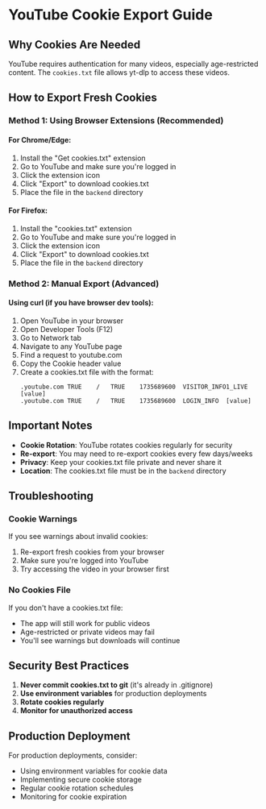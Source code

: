 # YouTube Cookie Export Guide

## Why Cookies Are Needed
YouTube requires authentication for many videos, especially age-restricted content. The `cookies.txt` file allows yt-dlp to access these videos.

## How to Export Fresh Cookies

### Method 1: Using Browser Extensions (Recommended)

#### For Chrome/Edge:
1. Install the "Get cookies.txt" extension
2. Go to YouTube and make sure you're logged in
3. Click the extension icon
4. Click "Export" to download cookies.txt
5. Place the file in the `backend` directory

#### For Firefox:
1. Install the "cookies.txt" extension
2. Go to YouTube and make sure you're logged in
3. Click the extension icon
4. Click "Export" to download cookies.txt
5. Place the file in the `backend` directory

### Method 2: Manual Export (Advanced)

#### Using curl (if you have browser dev tools):
1. Open YouTube in your browser
2. Open Developer Tools (F12)
3. Go to Network tab
4. Navigate to any YouTube page
5. Find a request to youtube.com
6. Copy the Cookie header value
7. Create a cookies.txt file with the format:
   ```
   .youtube.com	TRUE	/	TRUE	1735689600	VISITOR_INFO1_LIVE	[value]
   .youtube.com	TRUE	/	TRUE	1735689600	LOGIN_INFO	[value]
   ```

## Important Notes

- **Cookie Rotation**: YouTube rotates cookies regularly for security
- **Re-export**: You may need to re-export cookies every few days/weeks
- **Privacy**: Keep your cookies.txt file private and never share it
- **Location**: The cookies.txt file must be in the `backend` directory

## Troubleshooting

### Cookie Warnings
If you see warnings about invalid cookies:
1. Re-export fresh cookies from your browser
2. Make sure you're logged into YouTube
3. Try accessing the video in your browser first

### No Cookies File
If you don't have a cookies.txt file:
- The app will still work for public videos
- Age-restricted or private videos may fail
- You'll see warnings but downloads will continue

## Security Best Practices

1. **Never commit cookies.txt to git** (it's already in .gitignore)
2. **Use environment variables** for production deployments
3. **Rotate cookies regularly**
4. **Monitor for unauthorized access**

## Production Deployment

For production deployments, consider:
- Using environment variables for cookie data
- Implementing secure cookie storage
- Regular cookie rotation schedules
- Monitoring for cookie expiration 